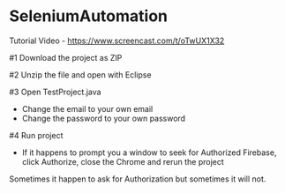 # SeleniumAutomation

Tutorial Video - https://www.screencast.com/t/oTwUX1X32

#1
Download the project as ZIP

#2
Unzip the file and open with Eclipse

#3
Open TestProject.java
- Change the email to your own email
- Change the password to your own password

#4
Run project
- If it happens to prompt you a window to seek for Authorized Firebase, click Authorize, close the Chrome and rerun the project

Sometimes it happen to ask for Authorization but sometimes it will not.
